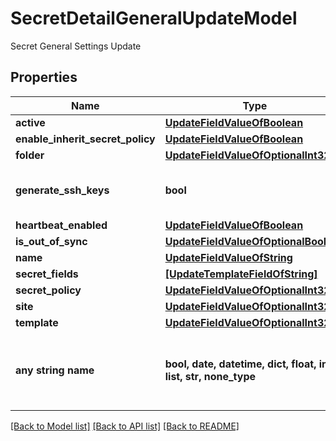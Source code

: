 # SecretDetailGeneralUpdateModel

Secret General Settings Update

## Properties
Name | Type | Description | Notes
------------ | ------------- | ------------- | -------------
**active** | [**UpdateFieldValueOfBoolean**](UpdateFieldValueOfBoolean.md) |  | [optional] 
**enable_inherit_secret_policy** | [**UpdateFieldValueOfBoolean**](UpdateFieldValueOfBoolean.md) |  | [optional] 
**folder** | [**UpdateFieldValueOfOptionalInt32**](UpdateFieldValueOfOptionalInt32.md) |  | [optional] 
**generate_ssh_keys** | **bool** | When true autogenerate new SSH keys | [optional] 
**heartbeat_enabled** | [**UpdateFieldValueOfBoolean**](UpdateFieldValueOfBoolean.md) |  | [optional] 
**is_out_of_sync** | [**UpdateFieldValueOfOptionalBoolean**](UpdateFieldValueOfOptionalBoolean.md) |  | [optional] 
**name** | [**UpdateFieldValueOfString**](UpdateFieldValueOfString.md) |  | [optional] 
**secret_fields** | [**[UpdateTemplateFieldOfString]**](UpdateTemplateFieldOfString.md) | Secret Fields | [optional] 
**secret_policy** | [**UpdateFieldValueOfOptionalInt32**](UpdateFieldValueOfOptionalInt32.md) |  | [optional] 
**site** | [**UpdateFieldValueOfOptionalInt32**](UpdateFieldValueOfOptionalInt32.md) |  | [optional] 
**template** | [**UpdateFieldValueOfOptionalInt32**](UpdateFieldValueOfOptionalInt32.md) |  | [optional] 
**any string name** | **bool, date, datetime, dict, float, int, list, str, none_type** | any string name can be used but the value must be the correct type | [optional]

[[Back to Model list]](../README.md#documentation-for-models) [[Back to API list]](../README.md#documentation-for-api-endpoints) [[Back to README]](../README.md)


